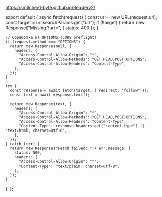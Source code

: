 https://smilchev1-byte.github.io/Readerv2/



export default {
  async fetch(request) {
    const url = new URL(request.url);
    const target = url.searchParams.get("url");
    if (!target) {
      return new Response("Missing ?url=", { status: 400 });
    }

    // Обработка на OPTIONS (CORS preflight)
    if (request.method === "OPTIONS") {
      return new Response(null, {
        headers: {
          "Access-Control-Allow-Origin": "*",
          "Access-Control-Allow-Methods": "GET,HEAD,POST,OPTIONS",
          "Access-Control-Allow-Headers": "Content-Type",
        },
      });
    }

    try {
      const response = await fetch(target, { redirect: "follow" });
      const text = await response.text();

      return new Response(text, {
        headers: {
          "Access-Control-Allow-Origin": "*",
          "Access-Control-Allow-Methods": "GET,HEAD,POST,OPTIONS",
          "Access-Control-Allow-Headers": "Content-Type",
          "Content-Type": response.headers.get("content-type") || "text/html; charset=utf-8",
        },
      });
    } catch (err) {
      return new Response("Fetch failed: " + err.message, {
        status: 500,
        headers: {
          "Access-Control-Allow-Origin": "*",
          "Content-Type": "text/plain; charset=utf-8",
        },
      });
    }
  },
};